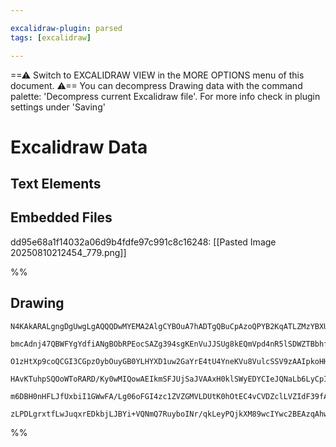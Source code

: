 ```yaml
---

excalidraw-plugin: parsed
tags: [excalidraw]

---
```

==⚠  Switch to EXCALIDRAW VIEW in the MORE OPTIONS menu of this document. ⚠== You can decompress Drawing data with the command palette: 'Decompress current Excalidraw file'. For more info check in plugin settings under 'Saving'


# Excalidraw Data

## Text Elements
## Embedded Files
dd95e68a1f14032a06d9b4fdfe97c991c8c16248: [[Pasted Image 20250810212454_779.png]]

%%
## Drawing
```compressed-json
N4KAkARALgngDgUwgLgAQQQDwMYEMA2AlgCYBOuA7hADTgQBuCpAzoQPYB2KqATLZMzYBXUtiRoIACyhQ4zZAHoFAc0JRJQgEYA6bGwC2CgF7N6hbEcK4OCtptbErHALRY8RMpWdx8Q1TdIEfARcZgRmBShcZQUebQBGABZtAAYaOiCEfQQOKGZuAG1wMFAwMogSbggADQA5ZgAlAHlgpoBhABllAGsYADMAKwAOBAoAUWcufnLYRCrCfWikachM

bmcAdnj47QBWFYgYdfiANgBObRPEocSAZg394sgKEnVuJJSUg8kEQmVpd4nR5lSDWZTBbhfJ4QZhQUhsboINpsfBsUhVOHWZhwXCBXLpEEQTS4bDdZTwoQcYjI1HoiSYjjY3E5KAE8p9Qj4fAAZVgEIkgg8bIEcIRCAA6q9JNw+NDYfDEbyYPz0ILKgcKf8OOF8mh4gc2DjsGojnrPgdycI4ABJYi61AFAC6Bz65Gytu4HCEXIOhCpWCquDSGuEV

O1zHtXp9coQCGI3CGpzOybOuyGB0YLHYXD1uw2GaYrE4tU4YneKVu8VulcSSV9zAAIpkoHHuH0CGEDppQ8QxsFsrlI978AchHBiLgW/G9Q9rrceDwzrcUicTgciBxup7h+u2KTW2h2/hO3KolAhPaIIgqX7lMKIBzgh6JMRiKmECchrh4n0PvOgycb6aIkfTEH0CBnBs2DJvE2BDNgpw8Nc97MO44gOk8YD6ph8RPM60LYPCcDblyxQAL7gPhoJw

HAvKTuhpSQOoWToRARD/Ky0wMIQowAEIkmSFJUjSaJVAAxH0klSWyEDYCIeJQNaLb6LyCpIiiokSGJ8QIDpOkyXJpAKUpWT8aSlqUtSGl0ugDJMgpBnySyJn6AAYpyPJ8qxarxlxhnGcpqlipKxBvGgsrlP5zmBaKipeVUPmOUZ0VZA0whajq7x+U5uQuU0RomuWUKRTlinKa5nBQK5uD6JypqoMCkBRbl5WVdyhBGOhPDFU1pUuQAKlgUAAILsT

m6DBH0nHFLJfUxbiI1GWwFA/Lg06oFGI4zc1ZVZGMVLDUtK0hOtEC4vCVDZclLVZIdF39fArFCb5M2ofCXLVNwJzxPmr2ESi+AAJrcLWQzaEMuzxLsJw8I1EBGGwBjcIxkD0AQQjobhZRkVdAWpT24aXs9MnkiQ7WdTKPUQKTxC8ggxFoHDNMALJsMQCD7bgmjBOtR4nuUNMiTZKMQLxKKnaQyjEgAFDwP3ULw8uK/mqApHsACU94NAgyjeriVSS

zLPDLgrxtfLwJuqxrEDkbjLJBYi+VQNmQ7RuyboINr/qkLeyPQjkXM89wcIYwc2BEAzqAhwgBwcDV6HRwaQhQBuCekBjtszXYAwINgeTcnHcCs+znPcweqB8zHM0ks7jD9Yj+B+4SszeZkefZvecmwgYD1zGgm27vuvMdlXhKugY3Jt87nBtiP66hCN7d1w3JH4OR4A43Qj7hMjFFkUAA===
```
%%